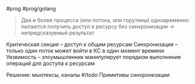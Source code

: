 #prog #prog/golang  

> Два и более процесса (или потока, или горутины) одновременно пытаются получить доступ к ресурсу без синхронизации → непредсказуемый результат

Критическая секция – доступ к общим ресурсам
Синхронизация – только один поток может войти в КС в один момент времени
Уязвимость – злоумышленник манипулирует порядком выполнения операций для доступа к ресурсам

Решение: мьютексы, каналы
#/todo 
Примитивы синхронизации